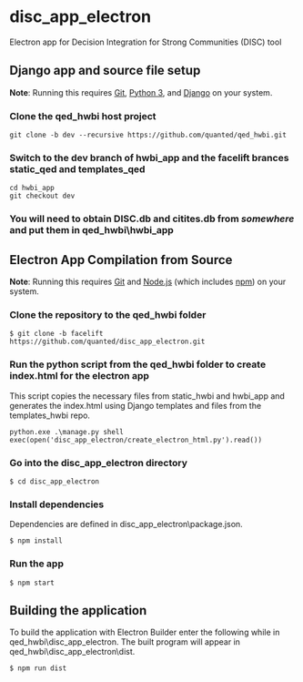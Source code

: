 # disc_app_electron
Electron app for Decision Integration for Strong Communities (DISC) tool
## Django app and source file setup
**Note**: Running this requires [Git](https://git-scm.com/), [Python 3](https://www.python.org/downloads/), and [Django](https://www.djangoproject.com/download/) on your system.
### Clone the qed_hwbi host project
`git clone -b dev --recursive https://github.com/quanted/qed_hwbi.git`
### Switch to the dev branch of hwbi_app and the facelift brances static_qed and templates_qed
`cd hwbi_app`  
`git checkout dev`
### You will need to obtain DISC.db and citites.db from *somewhere* and put them in qed_hwbi\hwbi_app
## Electron App Compilation from Source
**Note**: Running this requires [Git](https://git-scm.com/) and [Node.js](https://nodejs.org/en/) (which includes [npm](https://www.npmjs.com/)) on your system.
### Clone the repository to the qed_hwbi folder
`$ git clone -b facelift https://github.com/quanted/disc_app_electron.git`
### Run the python script from the qed_hwbi folder to create index.html for the electron app
This script copies the necessary files from static_hwbi and hwbi_app and generates the index.html using Django templates and files from the templates_hwbi repo.

`python.exe .\manage.py shell`  
`exec(open('disc_app_electron/create_electron_html.py').read())`
### Go into the disc_app_electron directory
`$ cd disc_app_electron`
### Install dependencies
Dependencies are defined in disc_app_electron\package.json.

`$ npm install`
### Run the app
`$ npm start`

## Building the application
To build the application with Electron Builder enter the following while in qed_hwbi\disc_app_electron. The built program will appear in qed_hwbi\disc_app_electron\dist.

`$ npm run dist`
